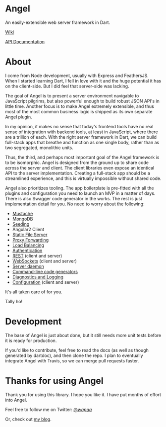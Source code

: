 # Angel
An easily-extensible web server framework in Dart.

[Wiki](https://github.com/angel-dart/angel/wiki)

[API Documentation](http://www.dartdocs.org/documentation/angel_framework/latest)

# About

I come from Node development, usually with Express and FeathersJS. When I started learning
Dart, I fell in love with it and the huge potential it has on the client-side. But I did
feel that server-side was lacking.

The goal of Angel is to present a server environment navigable to JavaScript pilgrims,
but also powerful enough to build robust JSON API's in little time. Another focus is to
make Angel extremely extensible, and thus most of the most common business logic is
shipped as its own separate Angel plugin.

In my opinion, it makes no sense that today's frontend tools have no real sense of
integration with backend tools, at least in JavaScript, where there are a trillion
of each. With the right server framework in Dart, we can build full-stack apps that
breathe and function as one single body, rather than as two segregated, monolithic units.

Thus, the third, and perhaps most important goal of the Angel framework is to be isomorphic. Angel is designed from the ground up to share code across the server and client. The client libraries even expose an identical API to the server implementation. Creating a full-stack app should be a streamlined experience, and this is virtually impossible without shared code.

Angel also prioritizes tooling. The app boilerplate is pre-fitted with all the plugins and configuration you need to launch an MVP in a matter of days. There is also Swagger code generator in the works. The rest is just implementation detail for you. No need to worry about the following:

* [Mustache](https://github.com/angel-dart/mustache)
* [MongoDB](https://github.com/angel-dart/mongo)
* [Seeding](https://github.com/angel-dart/seeder)
* Angular2 Client
* [Static File Server](https://github.com/angel-dart/static)
* [Proxy Forwarding](https://github.com/angel-dart/proxy)
* [Load Balancing](https://github.com/angel-dart/multiserver)
* [Authentication](https://github.com/angel-dart/auth)
* [REST](https://github.com/angel-dart/client) (client and server)
* [WebSockets](https://github.com/angel-dart/websocket) (client and server)
* [Server daemon](https://github.com/angel-dart/dartd)
* [Command-line code generators](https://github.com/angel-dart/cli)
* [Diagnostics and Logging](https://github.com/angel-dart/diagnostics)
* [Configuration](https://github.com/angel-dart/configuration) (client and server)

It's all taken care of for you.

Tally ho!

# Development
The base of Angel is just about done, but it still needs more
unit tests before it is ready for production.

If you'd like to contribute, feel free to read the docs (as well
as though generated by dartdoc), and then clone the repo. I plan to eventually
integrate Angel with Travis, so we can merge pull requests faster.

# Thanks for using Angel

Thank you for using this library. I hope you like it. I have put months of effort
into Angel.

Feel free to follow me on Twitter:
[@_wapaa_](http://twitter.com/_wapaa_)

Or, check out [my blog](http://blog.thosakwe.com).
